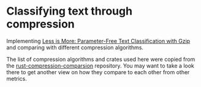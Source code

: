 # Classifying text through compression

Implementing [Less is More: Parameter-Free Text Classification with Gzip](https://arxiv.org/pdf/2212.09410) and comparing with different compression algorithms.

The list of compression algorithms and crates used here were copied from the [rust-compression-comparsion](https://github.com/hwjsnc/rust-compression-comparison) repository. You may want to take a look there to get another view on how they compare to each other from other metrics.


